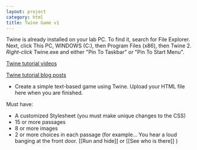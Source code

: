 ```yaml
---
layout: project
category: html
title: Twine Game v1
---
```


Twine is already installed on your lab PC. To find it, search for File Explorer. Next, click This PC, WINDOWS (C:), then Program Files (x86), then Twine 2. *Right-click* Twine.exe and either "Pin To Taskbar" or "Pin To Start Menu".

[Twine tutorial videos](https://www.youtube.com/playlist?list=PLzFQmmaR906JuTkpwMW8TbkluKLhbP-n-)

[Twine tutorial blog posts](http://www.ohiofi.com/blog/twine)

  - Create a simple text-based game using Twine. Upload your HTML file here when you are finished.

Must have:

  - A customized Stylesheet (you must make unique changes to the CSS)
  - 15 or more passages
  - 8 or more images
  - 2 or more choices in each passage (for example... You hear a loud banging at the front door. [[Run and hide]] or [[See who is there]] )
